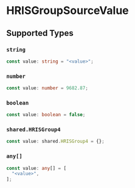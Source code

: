# HRISGroupSourceValue


## Supported Types

### `string`

```typescript
const value: string = "<value>";
```

### `number`

```typescript
const value: number = 9682.87;
```

### `boolean`

```typescript
const value: boolean = false;
```

### `shared.HRISGroup4`

```typescript
const value: shared.HRISGroup4 = {};
```

### `any[]`

```typescript
const value: any[] = [
  "<value>",
];
```

